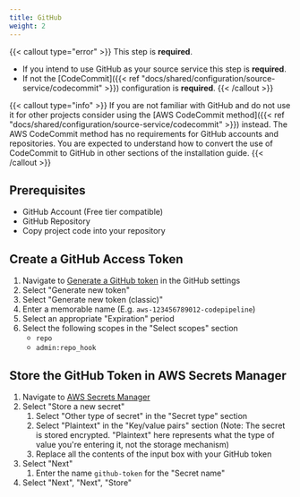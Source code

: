 ```yaml
---
title: GitHub
weight: 2
---
```


<!--
Copyright Amazon.com, Inc. or its affiliates. All Rights Reserved.
SPDX-License-Identifier: MIT-0
-->

{{< callout type="error" >}}
This step is **required**.

- If you intend to use GitHub as your source service this step is **required**.
- If not the [CodeCommit]({{< ref "docs/shared/configuration/source-service/codecommit" >}}) configuration is **required**.
{{< /callout >}}

{{< callout type="info" >}}
If you are not familiar with GitHub and do not use it for other projects consider using the [AWS CodeCommit method]({{< ref "docs/shared/configuration/source-service/codecommit" >}}) instead. The AWS CodeCommit method has no requirements for GitHub accounts and repositories. You are expected to understand how to convert the use of CodeCommit to GitHub in other sections of the installation guide. 
{{< /callout >}}

## Prerequisites

- GitHub Account (Free tier compatible)
- GitHub Repository
- Copy project code into your repository

## Create a GitHub Access Token

1. Navigate to [Generate a GitHub token](https://github.com/settings/tokens) in the GitHub settings
2. Select "Generate new token"
3. Select "Generate new token (classic)"
4. Enter a memorable name (E.g. `aws-123456789012-codepipeline`)
5. Select an appropriate "Expiration" period
6. Select the following scopes in the "Select scopes" section
	- `repo`
	- `admin:repo_hook`

## Store the GitHub Token in AWS Secrets Manager

1. Navigate to [AWS Secrets Manager](https://console.aws.amazon.com/secretsmanager/landing)
2. Select "Store a new secret"
	 1. Select "Other type of secret" in the "Secret type" section
	 2. Select "Plaintext" in the "Key/value pairs" section (Note: The secret is stored encrypted. "Plaintext" here represents what the type of value you're entering it, not the storage mechanism)
	 3. Replace all the contents of the input box with your GitHub token
3. Select "Next"
	 1. Enter the name `github-token` for the "Secret name"
4. Select "Next", "Next", "Store"
